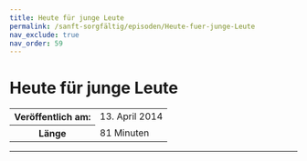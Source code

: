 ```yaml
---
title: Heute für junge Leute
permalink: /sanft-sorgfältig/episoden/Heute-fuer-junge-Leute
nav_exclude: true
nav_order: 59
---
```


# Heute für junge Leute
<table class="resp-table dcf-table dcf-table-responsive dcf-table-bordered dcf-table-striped dcf-w-100%">
                    <tbody>
                        <tr>
                            <th scope="row">Veröffentlich am:</th>
                            <td data-label="Veröffentlich am:">13. April 2014</td>
                        </tr>
                        <tr>
                            <th scope="row">Länge </th>
                            <td data-label="Länge ">81 Minuten</td>
                        </tr></tbody>
                </table>

***

